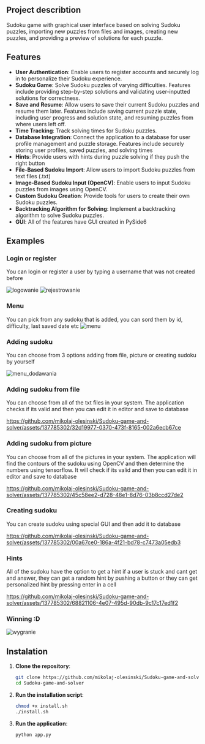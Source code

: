 ## Project describtion

Sudoku game with graphical user interface based on solving Sudoku puzzles, importing new puzzles from files and images, creating new puzzles, and providing a preview of solutions for each puzzle.

## Features

- **User Authentication**: Enable users to register accounts and securely log in to personalize their Sudoku experience.
- **Sudoku Game**: Solve Sudoku puzzles of varying difficulties. Features include providing step-by-step solutions and validating user-inputted solutions for correctness.
- **Save and Resume**: Allow users to save their current Sudoku puzzles and resume them later. Features include saving current puzzle state, including user progress and solution state, and resuming puzzles from where users left off.
- **Time Tracking**: Track solving times for Sudoku puzzles.
- **Database Integration**: Connect the application to a database for user profile management and puzzle storage. Features include securely storing user profiles, saved puzzles, and solving times
- **Hints**: Provide users with hints during puzzle solving if they push the right button
- **File-Based Sudoku Import**: Allow users to import Sudoku puzzles from text files (.txt)
- **Image-Based Sudoku Input (OpenCV)**: Enable users to input Sudoku puzzles from images using OpenCV.
- **Custom Sudoku Creation**: Provide tools for users to create their own Sudoku puzzles.
- **Backtracking Algorithm for Solving**: Implement a backtracking algorithm to solve Sudoku puzzles.
- **GUI**: All of the features have GUI created in PySide6

## Examples

### Login or register
You can login or register a user by typing a username that was not created before

![logowanie](https://github.com/mikolaj-olesinski/Sudoku-game-and-solver/assets/137785302/25c16498-8e66-4e0a-83b7-3688dd13d731)
![rejestrowanie](https://github.com/mikolaj-olesinski/Sudoku-game-and-solver/assets/137785302/02c7c395-b395-4d03-abeb-0d71a9946656)

### Menu
You can pick from any sudoku that is added, you can sord them by id, difficulty, last saved date etc
![menu](https://github.com/mikolaj-olesinski/Sudoku-game-and-solver/assets/137785302/2c8982db-6b07-434c-a1cf-abf8d8b43cb6)

### Adding sudoku
You can choose from 3 options adding from file, picture or creating sudoku by yourself

![menu_dodawania](https://github.com/mikolaj-olesinski/Sudoku-game-and-solver/assets/137785302/f04d7f8a-540f-4a35-a22f-1d156c67fbd7)

### Adding sudoku from file
You can choose from all of the txt files in your system. The application checks if its valid and then you can edit it in editor and save to database

https://github.com/mikolaj-olesinski/Sudoku-game-and-solver/assets/137785302/32d19977-0370-473f-8165-002a6ecb67ce
### Adding sudoku from picture
You can choose from all of the pictures in your system. The application will find the contours of the sudoku using OpenCV and then determine the numbers using tensorflow. It will check if its valid and then you can edit it in editor and save to database

https://github.com/mikolaj-olesinski/Sudoku-game-and-solver/assets/137785302/45c58ee2-d728-48e1-8d76-03b8ccd27de2

### Creating sudoku
You can create sudoku using special GUI and then add it to database

https://github.com/mikolaj-olesinski/Sudoku-game-and-solver/assets/137785302/00a67ce0-186a-4f21-bd78-c7473a05edb3
### Hints
All of the sudoku have the option to get a hint if a user is stuck and cant get and answer, they can get a random hint by pushing a button or they can get personalized hint by pressing enter in a cell


https://github.com/mikolaj-olesinski/Sudoku-game-and-solver/assets/137785302/68821106-4e07-495d-90db-9c17c17ed1f2

### Winning :D
![wygranie](https://github.com/mikolaj-olesinski/Sudoku-game-and-solver/assets/137785302/c696c1fb-e5a3-41d3-ae35-84d6d1169172)


## Instalation

1. **Clone the repository**:

   ```bash
   git clone https://github.com/mikolaj-olesinski/Sudoku-game-and-solver
   cd Sudoku-game-and-solver
   ```

2. **Run the installation script**:
   ```bash
   chmod +x install.sh
   ./install.sh
   ```

3. **Run the application**:
   ```bash
   python app.py
   ```

